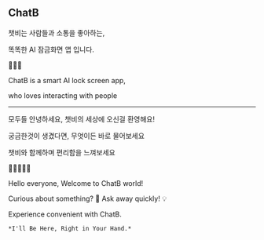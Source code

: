 ChatB
----------------------------
챗비는 사람들과 소통을 좋아하는, 

똑똑한 AI 잠금화면 앱 입니다.

🤖💖🥰

ChatB is a smart AI lock screen app,

who loves interacting with people

----------------------------


모두들 안녕하세요,
챗비의 세상에 오신걸 환영해요!

궁금한것이 생겼다면, 무엇이든 바로 물어보세요

챗비와 함께하며 편리함을 느껴보세요

👋🏻👋🏿👋

Hello everyone, 
Welcome to ChatB world! 

Curious about something? 🤔 Ask away quickly! 💡

Experience convenient with ChatB.

```*I'll Be Here, Right in Your Hand.*```

